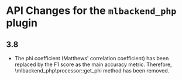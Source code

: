 # API Changes for the `mlbackend_php` plugin

## 3.8

- The phi coefficient (Matthews' correlation coefficient) has been replaced by
  the F1 score as the main accuracy metric. Therefore, \mlbackend_php\processor::get_phi
  method has been removed.
